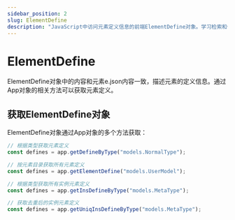 ```yaml
---
sidebar_position: 2
slug: ElementDefine
description: "JavaScript中访问元素定义信息的前端ElementDefine对象。学习检索和使用元素定义。"
---
```


# ElementDefine
ElementDefine对象中的内容和元素e.json内容一致，描述元素的定义信息。通过App对象的相关方法可以获取元素定义。

## 获取ElementDefine对象
ElementDefine对象通过App对象的多个方法获取：

```javascript
// 根据类型获取元素定义
const defines = app.getDefineByType("models.NormalType");

// 按元素目录获取所有元素定义
const defines = app.getElementDefine("models.UserModel");

// 根据类型获取所有实例元素定义
const defines = app.getInsDefineByType("models.MetaType");

// 获取去重后的实例元素定义
const defines = app.getUniqInsDefineByType("models.MetaType");
```
